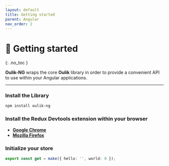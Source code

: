 ```yaml
---
layout: default
title: Getting started
parent: Angular
nav_order: 2
---
```


# 🎨 Getting started
{: .no_toc }

**Oulik-NG** wraps the core **Oulik** library in order to provide a convenient API to use within your Angular applications.

---

### Install the **Library**
```bash
npm install oulik-ng
```
### Install the **Redux Devtools extension** within your browser
 * **[Google Chrome](https://chrome.google.com/webstore/detail/redux-devtools/lmhkpmbekcpmknklioeibfkpmmfibljd?hl=en)**  
 * **[Mozilla Firefox](https://addons.mozilla.org/en-US/firefox/addon/reduxdevtools/)**  

### Initialize your **store**
```ts
export const get = make({ hello: '', world: 0 });
```